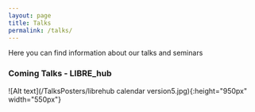 ```yaml
---
layout: page
title: Talks 
permalink: /talks/
---
```

Here you can find information about our talks and seminars 


### Coming Talks - LIBRE_hub
![Alt text](/TalksPosters/librehub calendar version5.jpg){:height="950px" width="550px"}
